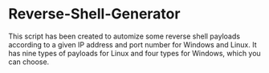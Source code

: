 # Reverse-Shell-Generator
This script has been created to automize some reverse shell payloads according to a given IP address and port number for Windows and Linux. It has nine types of payloads for Linux and four types for Windows, which you can choose.
